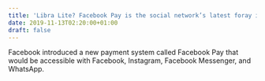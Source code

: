 ```yaml
---
title: 'Libra Lite? Facebook Pay is the social network’s latest foray into finance'
date: 2019-11-13T02:20:00+01:00
draft: false
---
```


Facebook introduced a new payment system called Facebook Pay that would be accessible with Facebook, Instagram, Facebook Messenger, and WhatsApp.
